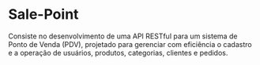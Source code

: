 # Sale-Point
Consiste no desenvolvimento de uma API RESTful para um sistema de Ponto de Venda (PDV), projetado para gerenciar com eficiência o cadastro e a operação de usuários, produtos, categorias, clientes e pedidos.
